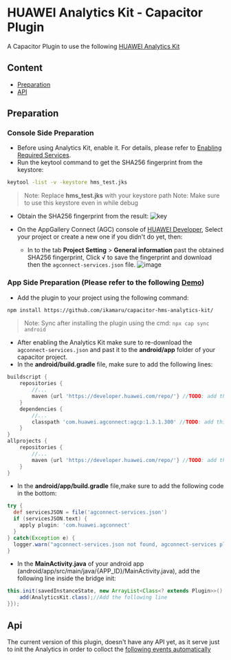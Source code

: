 # HUAWEI Analytics Kit - Capacitor Plugin

A Capacitor Plugin to use the following [HUAWEI Analytics Kit](https://developer.huawei.com/consumer/en/hms/huawei-analyticskit)


## Content
* [Preparation](#preparation)
* [API](#api)


## Preparation
### Console Side Preparation
- Before using Analytics Kit, enable it. For details, please refer to [Enabling Required Services](https://developer.huawei.com/consumer/en/doc/development/HMSCore-Guides/android-config-agc-0000001050163815).
- Run the keytool command to get the SHA256 fingerprint from the keystore: 
```bash
keytool -list -v -keystore hms_test.jks
```
>Note: Replace **hms_test.jks** with your keystore path
>Note: Make sure to use this keystore even in while debug
- Obtain the SHA256 fingerprint from the result:
![key](https://user-images.githubusercontent.com/61454003/101916607-7a38b700-3bc7-11eb-8ddb-c7746432dea8.png)

- On the AppGallery Connect (AGC) console of [HUAWEI Developer](https://developer.huawei.com/consumer/en/), Select your project or create a new one if you didn't do yet, then:
    -    In to the tab **Project Setting** > **General information** past the obtained SHA256 fingerprint, Click √ to save the fingerprint and download then the `agconnect-services.json` file.
![image](https://user-images.githubusercontent.com/61454003/101918101-3f378300-3bc9-11eb-9633-73beedb855b3.png)

### App Side Preparation (Please refer to the following [Demo](https://github.com/ikamaru/ionic-capacitorHmsAnalyticskit-demo))
- Add the plugin to your project using the following command:
```bash
npm install https://github.com/ikamaru/capacitor-hms-analytics-kit/
``` 
>Note: Sync after installing the plugin using the cmd: `npx cap sync android` 
- After enabling the Analytics Kit make sure to re-download the `agconnect-services.json` and past it to the **android/app** folder of your capacitor project.
- In the **android/build.gradle** file, make sure to  add the following lines: 
```Groovy
buildscript {
    repositories {
        //...
        maven {url 'https://developer.huawei.com/repo/'} //TODO: add this line
    }
    dependencies {
        //...
        classpath 'com.huawei.agconnect:agcp:1.3.1.300' //TODO: add this line
    }
}
allprojects {
    repositories {
        //...
        maven {url 'https://developer.huawei.com/repo/'} //TODO: add this line
    }
}
```
- In the **android/app/build.gradle** file,make sure to add the following code in the bottom:
```Groovy
try {
  def servicesJSON = file('agconnect-services.json')
  if (servicesJSON.text) {
    apply plugin: 'com.huawei.agconnect'
  }
} catch(Exception e) {
  logger.warn("agconnect-services.json not found, agconnect-services plugin not applied.")
}
```

- In the **MainActivity.java** of your android app (android/app/src/main/java/{APP_ID}/MainActivity.java), add the following line inside the bridge init:
```java
this.init(savedInstanceState, new ArrayList<Class<? extends Plugin>>() {{
    add(AnalyticsKit.class);//Add the following line
}});
```

## Api
The current version of this plugin, doesn't have any API yet, as it serve just to init the Analytics in order to colloct the [following events automatically](https://developer.huawei.com/consumer/en/doc/development/HMSCore-Guides/android-automatic-event-collection-0000001051757143)

